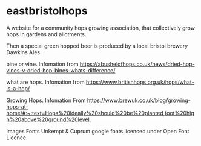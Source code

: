 # eastbristolhops
A website for a community hops growing association, that collectively grow hops in gardens and allotments.

Then a special green hopped beer is produced by a local bristol brewery Dawkins Ales

bine or vine.
Infomation from https://abushelofhops.co.uk/news/dried-hop-vines-v-dried-hop-bines-whats-difference/

what are hops.
Infomation from https://www.britishhops.org.uk/hops/what-is-a-hop/

Growing Hops.
Infomation From https://www.brewuk.co.uk/blog/growing-hops-at-home/#:~:text=Hops%20ideally%20should%20be%20planted,foot%20high%20above%20ground%20level.

Images 
Fonts
Unkempt & Cuprum google fonts licenced under Open Font Licence.